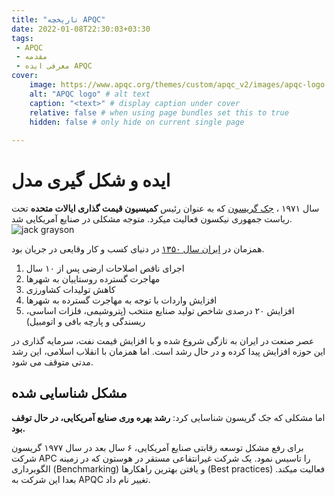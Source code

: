 ```yaml
---
title: "تاریخچه APQC"
date: 2022-01-08T22:30:03+03:30
tags:
 - APQC
 - مقدمه
 - معرفی ایده APQC
cover:
    image: https://www.apqc.org/themes/custom/apqc_v2/images/apqc-logo.png
    alt: "APQC logo" # alt text
    caption: "<text>" # display caption under cover
    relative: false # when using page bundles set this to true
    hidden: false # only hide on current single page
    
---
```



# ایده و شکل گیری مدل
سال ۱۹۷۱ ، [جک گریسون](https://www.apqc.org/profile/jack-grayson) که به عنوان رئیس  **کمیسیون قیمت گذاری ایالات متحده** تحت ریاست جمهوری نیکسون فعالیت میکرد. متوجه مشکلی در صنایع آمریکایی شد.
![jack grayson](https://www.apqc.org/sites/default/files/styles/rectangle_38x23/public/2018-12/Photo_GEN_JackPortrait_240x240.jpg?itok=rqACIarV#center)

همزمان در [ایران سال ۱۳۵۰](https://donya-e-eqtesad.com/%D8%A8%D8%AE%D8%B4-%D8%A7%D9%82%D8%AA%D8%B5%D8%A7%D8%AF-36/1090552-%D8%A7%D9%82%D8%AA%D8%B5%D8%A7%D8%AF-%D8%A7%DB%8C%D8%B1%D8%A7%D9%86-%D8%AF%D8%B1-%D8%A2%D8%B3%D8%AA%D8%A7%D9%86%D9%87-%D9%BE%DB%8C%D8%B1%D9%88%D8%B2%DB%8C-%D8%A7%D9%86%D9%82%D9%84%D8%A7%D8%A8) در دنیای کسب و کار وقایعی در جریان بود. 
1. اجرای ناقص اصلاحات ارضی پس از ۱۰ سال
2. مهاجرت گسترده روستاییان به شهرها
3. کاهش تولیدات کشاورزی
4. افزایش واردات با توجه به مهاجرت گسترده به شهرها
5. افزایش ۲۰ درصدی شاخص تولید صنایع منتخب (پتروشیمی، فلزات اساسی، ریسندگی و پارچه بافی و اتومبیل)

عصر صنعت در ایران به تازگی شروع شده و با افزایش قیمت نفت، سرمایه گذاری در این حوزه افزایش پیدا کرده و در حال رشد است. اما همزمان با انقلاب اسلامی، این رشد مدتی متوقف می شود.

## مشکل شناسایی شده
اما مشکلی که جک گریسون شناسایی کرد: **رشد بهره وری صنایع آمریکایی، در حال توقف بود.**

برای رفع مشکل توسعه رقابتی صنایع آمریکایی، ۶ سال بعد در سال ۱۹۷۷ گریسون شرکت APC را تاسیس نمود. یک شرکت غیرانتفاعی مستقر در هوستون که در زمینه الگوبرداری (Benchmarking) و یافتن بهترین راهکارها (Best practices) فعالیت میکند. بعدا این شرکت به APQC تغییر نام داد.